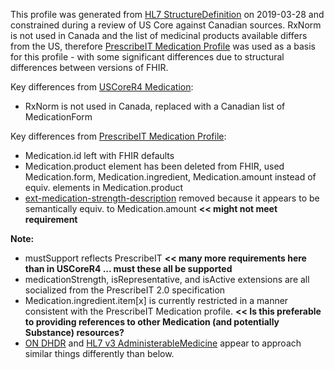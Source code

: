 <!--- Text entered into this file will appear at the top of the profiles page before the Formal Views of the profile content. -->

This profile was generated from [HL7 StructureDefinition](https://www.hl7.org/fhir/medication.profile.json) on 2019-03-28 and constrained during a review of US Core against Canadian sources.  RxNorm is not used in Canada and the list of medicinal products available differs from the US, therefore [PrescribeIT Medication Profile](https://specs.prescribeit.ca/R2.0/erx/profile-medication.html) was used as a basis for this profile - with some significant differences due to structural differences between versions of FHIR.

Key differences from [USCoreR4 Medication](https://build.fhir.org/ig/HL7/US-Core-R4/StructureDefinition-us-core-medication.html):
- RxNorm is not used in Canada, replaced with a Canadian list of MedicationForm

Key differences from [PrescribeIT Medication Profile](https://specs.prescribeit.ca/R2.0/erx/profile-medication.html):
- Medication.id left with FHIR defaults
- Medication.product element has been deleted from FHIR, used Medication.form, Medication.ingredient, Medication.amount instead of equiv. elements in Medication.product
- [ext-medication-strength-description](https://specs.prescribeit.ca/R2.0/erx/extension-ext-medication-strength-description.html) removed because it appears to be semantically equiv. to Medication.amount **<< might not meet requirement**

**Note:**
- mustSupport reflects PrescribeIT **<< many more requirements here than in USCoreR4 ... must these all be supported**
- medicationStrength, isRepresentative, and isActive extensions are all socialized from the PrescribeIT 2.0 specification
- Medication.ingredient.item[x] is currently restricted in a manner consistent with the PrescribeIT Medication profile.  **<< Is this preferable to providing references to other Medication (and potentially Substance) resources?**
- [ON DHDR](https://simplifier.net/ontariodigitalhealth/medication) and [HL7 v3 AdministerableMedicine](https://infocentral.infoway-inforoute.ca/extra/ca/mr0206-html/html/message.html?COCT_MT220200CA) appear to approach similar things differently than below.
